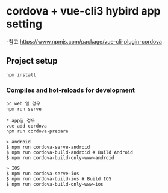 # cordova + vue-cli3 hybird app setting
-참고 https://www.npmjs.com/package/vue-cli-plugin-cordova

## Project setup
```
npm install
```

### Compiles and hot-reloads for development
```
pc web 일 경우
npm run serve

* app일 경우 
vue add cordova
npm run cordova-prepare

> android 
$ npm run cordova-serve-android  
$ npm run cordova-build-android # Build Android 
$ npm run cordova-build-only-www-android 

> IOS
$ npm run cordova-serve-ios 
$ npm run cordova-build-ios # Build IOS 
$ npm run cordova-build-only-www-ios 

```
